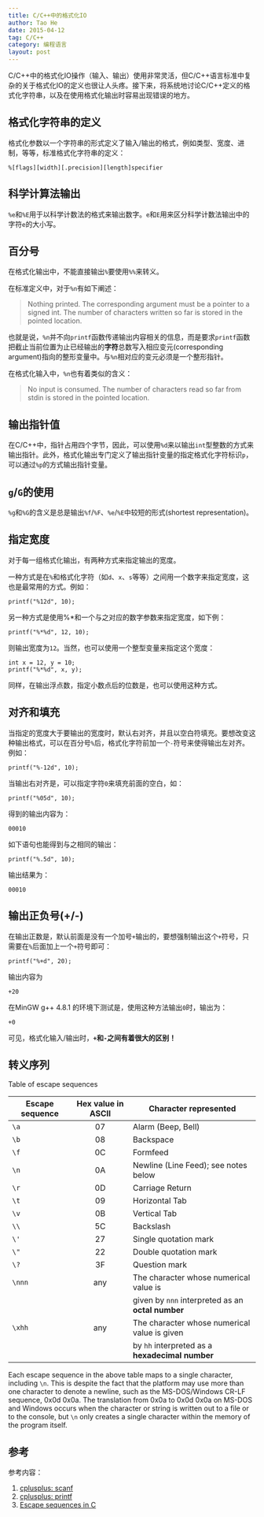 ```yaml
---
title: C/C++中的格式化IO
author: Tao He
date: 2015-04-12
tag: C/C++
category: 编程语言
layout: post
---
```


C/C++中的格式化IO操作（输入、输出）使用非常灵活，但C/C++语言标准中复杂的关于格式化IO的定义也很让人头疼。接下来，将系统地讨论C/C++定义的格式化字符串，以及在使用格式化输出时容易出现错误的地方。

格式化字符串的定义
------------------

格式化参数以一个字符串的形式定义了输入/输出的格式，例如类型、宽度、进制，等等，标准格式化字符串的定义：

    %[flags][width][.precision][length]specifier

<!--more-->

科学计算法输出
---------------

`%e`和`%E`用于以科学计数法的格式来输出数字。`e`和`E`用来区分科学计数法输出中的字符`e`的大小写。

百分号
--------

在格式化输出中，不能直接输出`%`要使用`%%`来转义。

在标准定义中，对于`%n`有如下阐述：

> Nothing printed.
> The corresponding argument must be a pointer to a signed int.
> The number of characters written so far is stored in the pointed location.

也就是说，`%n`并不向`printf`函数传递输出内容相关的信息，而是要求`printf`函数把截止当前位置为止已经输出的**字符**总数写入相应变元(corresponding argument)指向的整形变量中。与`%n`相对应的变元必须是一个整形指针。

在格式化输入中，`%n`也有着类似的含义：

> No input is consumed.
> The number of characters read so far from stdin is stored in the pointed location.

输出指针值
----------

在C/C++中，指针占用四个字节，因此，可以使用`%d`来以输出`int`型整数的方式来输出指针。此外，格式化输出专门定义了输出指针变量的指定格式化字符标识`p`，可以通过`%p`的方式输出指针变量。

`g`/`G`的使用
-------------

`%g`和`%G`的含义是总是输出`%f`/`%F`、`%e`/`%E`中较短的形式(shortest representation)。

指定宽度
---------

对于每一组格式化输出，有两种方式来指定输出的宽度。

一种方式是在`%`和格式化字符（如`d`、`x`、`s`等等）之间用一个数字来指定宽度，这也是最常用的方式。例如：

    printf("%12d", 10);

另一种方式是使用%*和一个与之对应的数字参数来指定宽度，如下例：

    printf("%*%d", 12, 10);

则输出宽度为`12`。当然，也可以使用一个整型变量来指定这个宽度：

    int x = 12, y = 10;
    printf("%*%d", x, y);

同样，在输出浮点数，指定小数点后的位数是，也可以使用这种方式。

对齐和填充
----------

当指定的宽度大于要输出的宽度时，默认右对齐，并且以空白符填充。要想改变这种输出格式，可以在百分号`%`后，格式化字符前加一个`-`符号来使得输出左对齐。例如：

    printf("%-12d", 10);

当输出右对齐是，可以指定字符`0`来填充前面的空白，如：

    printf("%05d", 10);

得到的输出内容为：

    00010

如下语句也能得到与之相同的输出：

    printf("%.5d", 10);

输出结果为：

    00010

输出正负号(+/-)
----------------

在输出正数是，默认前面是没有一个加号`+`输出的，要想强制输出这个`+`符号，只需要在`%`后面加上一个`+`符号即可：

    printf("%+d", 20);

输出内容为

    +20

在MinGW g++ 4.8.1 的环境下测试是，使用这种方法输出`0`时，输出为：

    +0

可见，格式化输入/输出时，**`+`和`-`之间有着很大的区别！**

转义序列
-------

Table of escape sequences

| Escape sequence   | Hex value in ASCII  | Character represented                             |
|-------------------|:-------------------:|---------------------------------------------------|
| `\a`              | 07                  | Alarm (Beep, Bell)                                |
| `\b`              | 08                  | Backspace                                         |
| `\f`              | 0C                  | Formfeed                                          |
| `\n`              | 0A                  | Newline (Line Feed); see notes below              |
| `\r`              | 0D                  | Carriage Return                                   |
| `\t`              | 09                  | Horizontal Tab                                    |
| `\v`              | 0B                  | Vertical Tab                                      |
| `\\`              | 5C                  | Backslash                                         |
| `\'`              | 27                  | Single quotation mark                             |
| `\"`              | 22                  | Double quotation mark                             |
| `\?`              | 3F                  | Question mark                                     |
| `\nnn`            | any                 | The character whose numerical value is            |
|                   |                     | given by `nnn` interpreted as an **octal number** |
| `\xhh`            | any                 | The character whose numerical value is given      |
|                   |                     | by `hh` interpreted as a **hexadecimal number**   |

Each escape sequence in the above table maps to a single character, including `\n`. This is despite the fact that the platform may use more than one character to denote a newline, such as the MS-DOS/Windows CR-LF sequence, 0x0d 0x0a. The translation from 0x0a to 0x0d 0x0a on MS-DOS and Windows occurs when the character or string is written out to a file or to the console, but `\n` only creates a single character within the memory of the program itself.

参考
----

参考内容：

1. [cplusplus: scanf](http://www.cplusplus.com/reference/cstdio/scanf/)
2. [cplusplus: printf](http://www.cplusplus.com/reference/cstdio/printf/)
3. [Escape sequences in C](https://en.wikipedia.org/wiki/Escape_sequences_in_C)



